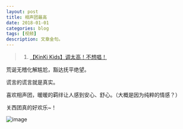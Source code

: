 ```yaml
---
layout: post
title: 相声团最高 
date: 2018-01-01
categories: blog
tags: [视频]
description: 文章金句。
---
```


>1. [【KinKi Kids】调太高！不想唱！](https://www.bilibili.com/video/av10686370/)

荒诞无稽化解尴尬，豁达抚平绝望。

谎言的谎言就是真实。

喜欢相声团，暖暖的羁绊让人感到安心、舒心。（大概是因为纯粹的情感？）

关西团真的好欢乐~！


![image](https://github.com/feiyuii/feiyuii.github.io/blob/master/img/crowds/crowds.jpg?raw=true)
